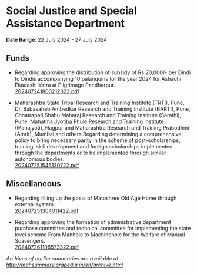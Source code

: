 # Social Justice and Special Assistance Department

**Date Range**: 22 July 2024 - 27 July 2024


## Funds
- Regarding approving the distribution of subsidy of Rs.20,000/- per Dindi to Dindis accompanying 10 palanquins for the year 2024 for Ashadhi Ekadashi Yatra at Pilgrimage Pandharpur.\
  [202407241800212322.pdf](https://gr.maharashtra.gov.in/Site/Upload/Government%20Resolutions/English/202407241800212322.pdf)

- Maharashtra State Tribal Research and Training Institute (TRTI), Pune, Dr. Babasaheb Ambedkar Research and Training Institute (BARTI), Pune, Chhatrapati Shahu Maharaj Research and Training Institute (Sarathi), Pune, Mahatma Jyotiba Phule Research and Training Institute (Mahajyoti), Nagpur and Maharashtra Research and Training Prabodhini (Amrit), Mumbai and others Regarding determining a comprehensive policy to bring necessary parity in the scheme of post-scholarships, training, skill development and foreign scholarships implemented through the departments or to be implemented through similar autonomous bodies.\
  [202407251546130722.pdf](https://gr.maharashtra.gov.in/Site/Upload/Government%20Resolutions/English/202407251546130722...pdf)

## Miscellaneous
- Regarding filling up the posts of Matoshree Old Age Home through external system.\
  [202407251304011422.pdf](https://gr.maharashtra.gov.in/Site/Upload/Government%20Resolutions/English/202407251304011422...pdf)

- Regarding approving the formation of administrative department purchase committee and technical committee for implementing the state level scheme From Manhole to Machinehole for the Welfare of Manual Scavengers.\
  [202407261106573322.pdf](https://gr.maharashtra.gov.in/Site/Upload/Government%20Resolutions/English/202407261106573322.pdf)


*Archives of earlier summaries are available at http://mahsummary.orgpedia.in/en/archive.html*